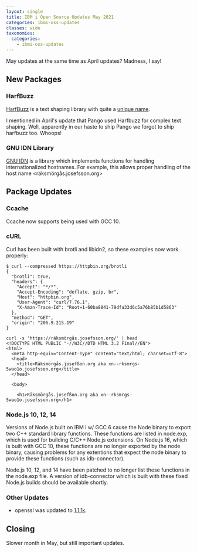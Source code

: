 ```yaml
---
layout: single
title: IBM i Open Source Updates May 2021
categories: ibmi-oss-updates
classes: wide
taxonomies:
  categories:
    - ibmi-oss-updates
---
```


May updates at the same time as April updates? Madness, I say!

## New Packages

### HarfBuzz

[HarfBuzz](https://harfbuzz.github.io/) is a text shaping library with quite a [unique name](https://harfbuzz.github.io/why-is-it-called-harfbuzz.html).

I mentioned in April's update that Pango used Harfbuzz for complex text shaping. Well, apparently in our haste to ship Pango we forgot to ship harfbuzz too. Whoops!

### GNU IDN Library

[GNU IDN](https://www.gnu.org/software/libidn/) is a library which implements functions for handling internationalized hostnames. For example, this allows proper handling of the host name <räksmörgås.josefsson.org>

## Package Updates

### Ccache

Ccache now supports being used with GCC 10.

### cURL

Curl has been built with brotli and libidn2, so these examples now work properly:

```text
$ curl --compressed https://httpbin.org/brotli 
{
  "brotli": true, 
  "headers": {
    "Accept": "*/*", 
    "Accept-Encoding": "deflate, gzip, br", 
    "Host": "httpbin.org", 
    "User-Agent": "curl/7.76.1", 
    "X-Amzn-Trace-Id": "Root=1-60ba8841-79dfa33d6c5a76b85b1d5863"
  }, 
  "method": "GET", 
  "origin": "206.9.215.19"
}

curl -s 'https://räksmörgås.josefsson.org/' | head
<!DOCTYPE HTML PUBLIC "-//W3C//DTD HTML 3.2 Final//EN">
<html>
  <meta http-equiv="Content-Type" content="text/html; charset=utf-8">
  <head>
    <title>Räksmörgås.josefßon.org aka xn--rksmrgs-5wao1o.josefsson.org</title>
  </head>

  <body>

    <h1>Räksmörgås.josefßon.org aka xn--rksmrgs-5wao1o.josefsson.org</h1>
```

### Node.js 10, 12, 14

Versions of Node.js built on IBM i w/ GCC 6 cause the Node binary to export two C++ standard library functions. These functions are listed in node.exp, which is used for building C/C++ Node.js extensions. On Node.js 16, which is built with GCC 10, these functions are no longer exported by the node binary, causing problems for any extentions that expect the node binary to provide these functions (such as idb-connector).

Node.js 10, 12, and 14 have been patched to no longer list these functions in the node.exp file. A version of idb-connector which is built with these fixed Node.js builds should be available shortly.

### Other Updates

- openssl was updated to [1.1.1k](https://www.openssl.org/news/changelog.html#openssl-111).

## Closing

Slower month in May, but still important updates.
